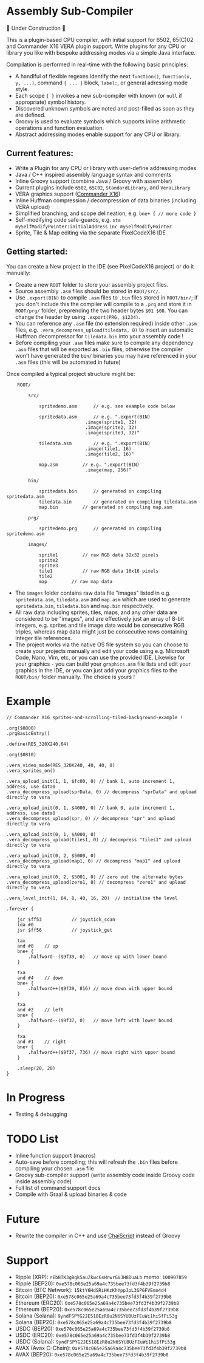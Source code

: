 # Assembly Sub-Compiler

🚧 Under Construction 🚧

This is a plugin-based CPU compiler, with initial support for 6502, 65(C)02 and Commander X16 VERA plugin support. Write plugins for any CPU or library you like with bespoke addressing modes via a simple Java interface.

Compilation is performed in real-time with the following basic principles:

* A handlful of flexible regexes identify the next `function()`, `function(x, y, ...)`, command `{ ... }` block, `label:`, or general adressing mode style.
* Each scope `{ }` invokes a new sub-compiler with known (or `null` if appropriate) symbol history.
* Discovered unknown symbols are noted and post-filled as soon as they are defined.
* Groovy is used to evaluate symbols which supports inline arithmetic operations and function evaluation.
* Abstract addressing modes enable support for any CPU or library.

Current features:
---
* Write a Plugin for any CPU or library with user-define addressing modes
* Java / C++ inspired assembly language syntax and comments
* Inline Groovy support (combine Java / Groovy with assembler)
* Current plugins include `6502`, `65C02`, `StandardLibrary`, and `VeraLibrary`
* VERA graphics support ([Commander X16](https://www.commanderx16.com/forum/index.php?/home/))
* Inline Huffman compression / decompression of data binaries (including VERA upload)
* Simplified branching, and scope delineation, e.g. `bne+ { // more code }`
* Self-modifying code safe-guards, e.g. `sta mySelfModifyPointer:initialAddress` `inc mySelfModifyPointer`
* Sprite, Tile & Map editing via the separate PixelCodeX16 IDE

Getting started:
---

You can create a New project in the IDE (see PixelCodeX16 project) or do it manually:

* Create a new `ROOT` folder to store your assembly project files.
* Source assembly `.asm` files should be stored in `ROOT/src/`.
* Use `.export(BIN)` to compile `.asm` files to `.bin` files stored in `ROOT/bin/`; if you don't include this the compiler will compile to a `.prg` and store it in `ROOT/prg/` folder, preprending the two header bytes `$01 $08`. You can change the header by using `.export(PRG, $1234)`.
* You can reference any `.asm` file (no extension required) inside other `.asm` files, e.g. `.vera_decompress_upload(tiledata, 0)` to insert an automatic Huffman decompressor for `tiledata.bin` into your assembly code !
* Before compiling your `.asm` files make sure to compile any dependency `.asm` files that will be exported as `.bin` files, otherwise the compiler won't have generated the `bin/` binaries you may have referenced in your `.asm` files (this will be automated in future)

Once compiled a typical project structure might be:

```
	ROOT/
	
		src/
		
			spritedemo.asm		// e.g. see example code below

			spritedata.asm		// e.g. ".export(BIN)
							 .image(sprite1, 32)
							 .image(sprite2, 32)
							 .image(sprite3, 32)"
							 
			tiledata.asm		// e.g. ".export(BIN)
							 .image(tile1, 16)
							 .image(tile2, 16)"
		
			map.asm			// e.g. ".export(BIN)
							 .image(map, 256)"
		
		bin/
		
			spritedata.bin		// generated on compiling spritedata.asm
			tiledata.bin		// generated on compiling tiledata.asm
			map.bin			// generated on compiling map.asm
		
		prg/
		
			spritedemo.prg		// generated on compiling spritedemo.asm
		
		images/
		
			sprite1			// raw RGB data 32x32 pixels
			sprite2
			sprite3
			tile1			// raw RGB data 16x16 pixels
			tile2
			map			// raw map data
```

* The `images` folder contains raw data file "images" listed in e.g. `spritedata.asm`, `tiledata.asm` and `map.asm` which are used to generate `spritedata.bin`, `tiledata.bin` and `map.bin` respectively.
* All raw data including sprites, tiles, maps, and any other data are considered to be "images", and are effectively just an array of 8-bit integers, e.g. sprites and tile image data would be consecutive RGB triples, whereas map data might just be consecutive rows containing integer tile references.
* The project works via the native OS file system so you can choose to create your projects manually and edit your code using e.g. Microsoft Code, Nano, Vim, etc, or you can use the provided IDE. Likewise for your graphics - you can build your `graphics.asm` file lists and edit your graphics in the IDE, or you can just add your graphics files to the `ROOT/bin/` folder manually. The choice is yours !

# Example

```
// Commander X16 sprites-and-scrolling-tiled-background-example !

.org($0800)
.prgBasicEntry()

.define(RES_320X240,64)

.org($0810)

.vera_video_mode(RES_320X240, 40, 40, 0)
.vera_sprites_on()

.vera_upload_init(1, 1, $fc00, 0) // bank 1, auto increment 1, address, use data0
.vera_decompress_upload(sprData, 0) // decompress "sprData" and upload directly to vera

.vera_upload_init(0, 1, $4000, 0) // bank 0, auto increment 1, address, use data0
.vera_decompress_upload(spr, 0) // decompress "spr" and upload directly to vera

.vera_upload_init(0, 1, $A000, 0)
.vera_decompress_upload(tiles1, 0) // decompress "tiles1" and upload directly to vera

.vera_upload_init(0, 2, $5000, 0)
.vera_decompress_upload(map1, 0) // decompress "map1" and upload directly to vera

.vera_upload_init(0, 2, $5001, 0) // zero out the alternate bytes
.vera_decompress_upload(zero1, 0) // decompress "zero1" and upload directly to vera

.vera_level_init(1, 64, 8, 40, 16, 20)	// initialise the level

.forever {

	jsr $ff53 			// joystick_scan
	lda #0
	jsr $ff56 			// joystick_get
	
	tax
	and #8	  // up
	bne+ {
		.halfword--($9f39, 0)	// move up with lower bound
	}

	txa
	and #4	  // down
	bne+ {
		.halfword++($9f39, 816)	// move down with upper bound
	}

	txa
	and #2	  // left
	bne+ {
		.halfword--($9f37, 0)	// move left with lower bound
	}
	
	txa
	and #1	  // right
	bne+ {
		.halfword++($9f37, 736)	// move right with upper bound
	}
	
	.sleep(20, 20)
}
```

# In Progress

* Testing & debugging

# TODO List

* Inline function support (macros)
* Auto-save before compiling; this will refresh the `.bin` files before compiling your chosen `.asm` file
* Groovy sub-compiler support (write assembly code inside Groovy code inside assembly code)
* Full list of command support docs
* Compile with Graal & upload binaries & code

# Future

* Rewrite the compiler in C++ and use [ChaiScript](https://chaiscript.com/) instead of Groovy

# Support

* Ripple (XRP): `rEb8TK3gBgk5auZkwc6sHnwrGVJH8DuaLh` memo: `100907859`
* Ripple (BEP20): `0xe578c065e25a69a4c735bee73fd3f4b39f2739b8`
* Bitcoin (BTC Network): `15ktY6HdSRiHKzKhYppJpL3SPGFVEmo4d4`
* Bitcoin (BEP20): `0xe578c065e25a69a4c735bee73fd3f4b39f2739b8`
* Ethereum (ERC20): `0xe578c065e25a69a4c735bee73fd3f4b39f2739b8`
* Ethereum (BEP20): `0xe578c065e25a69a4c735bee73fd3f4b39f2739b8`
* Solana (Solana): `9yndFSPYG2JE518EzR8u2N6SYUBUzFEuWi1hiSfPi53g`
* Solana (BEP20): `0xe578c065e25a69a4c735bee73fd3f4b39f2739b8`
* USDC (BEP20): `0xe578c065e25a69a4c735bee73fd3f4b39f2739b8`
* USDC (ERC20): `0xe578c065e25a69a4c735bee73fd3f4b39f2739b8`
* USDC (Solana): `9yndFSPYG2JE518EzR8u2N6SYUBUzFEuWi1hiSfPi53g`
* AVAX (Avax C-Chain): `0xe578c065e25a69a4c735bee73fd3f4b39f2739b8`
* AVAX (BEP20): `0xe578c065e25a69a4c735bee73fd3f4b39f2739b8`

